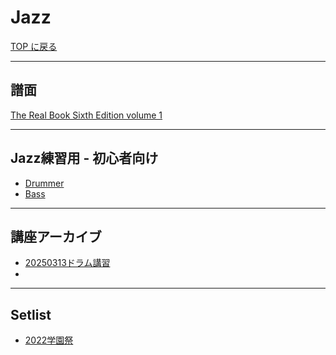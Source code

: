 # Jazz

[TOP に戻る](../../index.md)

---
## 譜面
<!-- [The-real-book-sixth-edition.pdf](https://escuelasuperiordejazz.com/wp-content/uploads/2020/03/The-real-book-sixth-edition.pdf)-->
[The Real Book Sixth Edition volume 1](https://archive.org/details/The_Real_Book_Sixth_Edition_volume_1/page/n13/mode/2up)

---
## Jazz練習用 - 初心者向け
- [Drummer](./beginner_drum.md)
- [Bass](./beginner_bass.md)

---
## 講座アーカイブ
- [20250313ドラム講習](https://www.youtube.com/watch?v=S1ukJ5NlQTs&list=PL_g66qvNMUfQUbV47hRWEpOpmS0skau4g&ab_channel=THUMediaCultureSammyChannel)
- 
---
## Setlist
- [2022学園祭](./2022Gakuensai.md)